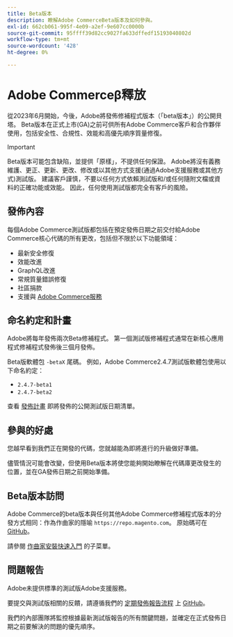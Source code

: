 ```yaml
---
title: Beta版本
description: 瞭解Adobe CommerceBeta版本及如何參與。
exl-id: 662cb061-995f-4e09-a2ef-9e607cc0000b
source-git-commit: 95ffff39d82cc9027fa633dffedf15193040802d
workflow-type: tm+mt
source-wordcount: '428'
ht-degree: 0%

---
```


# Adobe Commerceβ釋放

從2023年6月開始，今後，Adobe將發佈修補程式版本（「beta版本」）的公開貝塔。 Beta版本在正式上市(GA)之前可供所有Adobe Commerce客戶和合作夥伴使用，包括安全性、合規性、效能和高優先順序質量修復。

>[!IMPORTANT]
>
>Beta版本可能包含缺陷，並提供「原樣」，不提供任何保證。 Adobe將沒有義務維護、更正、更新、更改、修改或以其他方式支援(通過Adobe支援服務或其他方式)測試版。 建議客戶謹慎，不要以任何方式依賴測試版和/或任何隨附文檔或資料的正確功能或效能。 因此，任何使用測試版都完全有客戶的風險。

## 發佈內容

每個Adobe Commerce測試版都包括在預定發佈日期之前交付給Adobe Commerce核心代碼的所有更改，包括但不限於以下功能領域：

- 最新安全修復
- 效能改進
- GraphQL改進
- 常規質量錯誤修復
- 社區捐款
- 支援與 [Adobe Commerce服務](https://experienceleague.adobe.com/docs/commerce-merchant-services/user-guides/home.html)

## 命名約定和計畫

Adobe將每年發佈兩次Beta修補程式。 第一個測試版修補程式通常在新核心應用程式修補程式發佈後三個月發佈。

Beta版軟體包 `-betaX` 尾碼。 例如，Adobe Commerce2.4.7測試版軟體包使用以下命名約定：

- `2.4.7-beta1`
- `2.4.7-beta2`

查看 [發佈計畫](schedule.md) 即將發佈的公開測試版日期清單。

## 參與的好處

您越早看到我們正在開發的代碼，您就越能為即將進行的升級做好準備。

儘管情況可能會改變，但使用Beta版本將使您能夠開始瞭解在代碼庫更改發生的位置，並在GA發佈日期之前開始準備。

## Beta版本訪問

Adobe Commerce的beta版本與任何其他Adobe Commerce修補程式版本的分發方式相同：作為作曲家的隱喻 `https://repo.magento.com`。 原始碼可在 [GitHub](https://github.com/magento/magento2)。

請參閱 [作曲家安裝快速入門](../installation/composer.md) 的子菜單。

## 問題報告

Adobe未提供標準的測試版Adobe支援服務。

要提交與測試版相關的反饋，請遵循我們的 [定期發佈報告流程](https://developer.adobe.com/commerce/contributor/guides/code-contributions/) 上 [GitHub](https://github.com/magento/magento2)。

我們的內部團隊將監控根據最新測試版報告的所有關鍵問題，並確定在正式發佈日期之前要解決的問題的優先順序。
